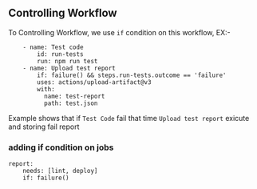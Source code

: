 ## Controlling Workflow

To Controlling Workflow, we use `if` condition on this workflow, 
EX:-
```
    - name: Test code
        id: run-tests
        run: npm run test
    - name: Upload test report
        if: failure() && steps.run-tests.outcome == 'failure'
        uses: actions/upload-artifact@v3
        with:
          name: test-report
          path: test.json
```

Example shows that if `Test Code` fail that time `Upload test report` exicute and storing fail report

### adding if condition on jobs
```
report:
    needs: [lint, deploy]
    if: failure()
```